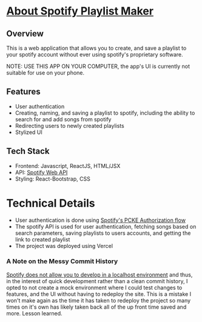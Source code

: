 # [About Spotify Playlist Maker](https://spotifyplaylistmaker.vercel.app/)


## Overview
This is a web application that allows you to create, and save a playlist to your spotify account without ever using spotify's proprietary software.

NOTE: USE THIS APP ON YOUR COMPUTER, the app's UI is currently not suitable for use on your phone.

## Features 
- User authentication
- Creating, naming, and saving a playlist to spotify, including the ability to search for and add songs from spotify
- Redirecting users to newly created playlists
- Stylized UI

## Tech Stack
- Frontend: Javascript, ReactJS, HTML/JSX
- API: [Spotify Web API](https://developer.spotify.com/documentation/web-api)
- Styling: React-Bootstrap, CSS

# Technical Details
- User authentication is done using [Spotify's PCKE Authorization flow](https://developer.spotify.com/documentation/web-api/tutorials/code-pkce-flow)
- The spotify API is used for user authentication, fetching songs based on search parameters, saving playlists to users accounts, and getting the link to created playlist
- The project was deployed using Vercel

### A Note on the Messy Commit History

[Spotify does not allow you to develop in a localhost environment](https://developer.spotify.com/documentation/web-api/concepts/redirect_uri) and thus, in the interest of quick development rather than a clean commit history, I opted to not create a mock environment where I could test changes to features, and the UI without having to redeploy the site. This is a mistake I won't make again as the time it has taken to redeploy the project so many times on it's own has likely taken back all of the up front time saved and more. Lesson learned. 
